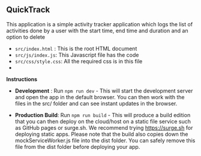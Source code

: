 ## **QuickTrack**

This application is a simple activity tracker application which logs the list of activities done by a user with the start time, end time and duration and an option to delete


- ```src/index.html``` : This is the root HTML document
- ```src/js/index.js```: This Javascript file has the code 
- ```src/css/style.css```: All the required css is in this file
- 
**Instructions**

- **Development** : Run `npm run dev` - This will start the development server and open the app in the default browser. You can then work with the files in the src/ folder and can see instant updates in the browser.
  
- **Production Build**: Run `npm run build` - This will produce a build edition that you can then deploy on the cloud/host on a static file service such as GitHub pages or surge.sh.  We recommend trying https://surge.sh for deploying static apps. Please note that the build also copies down the mockServiceWorker.js file into the dist folder. You can safely remove this file from the dist folder before deploying your app.
